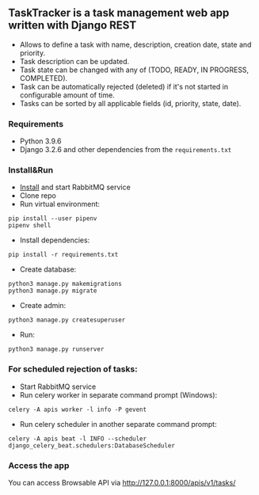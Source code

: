 ## TaskTracker is a task management web app written with Django REST

- Allows to define a task with name, description, creation date, state and priority.
- Task description can be updated.
- Task state can be changed with any of (TODO, READY, IN PROGRESS, COMPLETED).
- Task can be automatically rejected (deleted) if it's not started in configurable amount of time.
- Tasks can be sorted by all applicable fields (id, priority, state, date).

### Requirements

- Python 3.9.6
- Django 3.2.6 and other dependencies from the `requirements.txt`

### Install&Run
- [Install](https://www.rabbitmq.com/download.html) and start RabbitMQ service
- Clone repo
- Run virtual environment:
```
pip install --user pipenv
pipenv shell
```
- Install dependencies:
```
pip install -r requirements.txt
```
- Create database:
```
python3 manage.py makemigrations
python3 manage.py migrate
```
- Create admin:
```
python3 manage.py createsuperuser
```
- Run:
```
python3 manage.py runserver
```
### For scheduled rejection of tasks:
- Start RabbitMQ service
- Run celery worker in separate command prompt (Windows):
```
celery -A apis worker -l info -P gevent
```
- Run celery scheduler in another separate command prompt:
```
celery -A apis beat -l INFO --scheduler django_celery_beat.schedulers:DatabaseScheduler
```
### Access the app

You can access Browsable API via http://127.0.0.1:8000/apis/v1/tasks/
